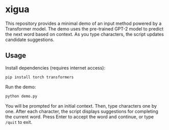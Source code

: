 # xigua

This repository provides a minimal demo of an input method powered by a Transformer model. The demo uses the pre-trained GPT-2 model to predict the next word based on context. As you type characters, the script updates candidate suggestions.

## Usage

Install dependencies (requires internet access):

```bash
pip install torch transformers
```

Run the demo:

```bash
python demo.py
```

You will be prompted for an initial context. Then, type characters one by one. After each character, the script displays suggestions for completing the current word. Press Enter to accept the word and continue, or type `/quit` to exit.
